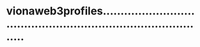 # vionaweb3profiles....................................................................................

